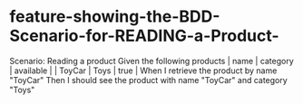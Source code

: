 # feature-showing-the-BDD-Scenario-for-READING-a-Product-
Scenario: Reading a product
  Given the following products
    | name   | category | available |
    | ToyCar | Toys     | true      |
  When I retrieve the product by name "ToyCar"
  Then I should see the product with name "ToyCar" and category "Toys"
